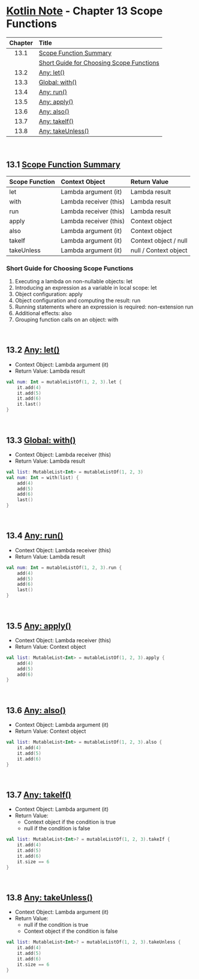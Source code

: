 # [Kotlin Note](../../README.md) - Chapter 13 Scope Functions
| Chapter | Title |
| :-: | :- |
| 13.1 | [Scope Function Summary](#131-scope-function-summary) |
|  | [Short Guide for Choosing Scope Functions](#short-guide-for-choosing-scope-functions) |
| 13.2 | [Any: let()](#132-any-let) |
| 13.3 | [Global: with()](#133-global-with) |
| 13.4 | [Any: run()](#134-any-run) |
| 13.5 | [Any: apply()](#135-any-apply) |
| 13.6 | [Any: also()](#136-any-also) |
| 13.7 | [Any: takeIf()](#137-any-takeif) |
| 13.8 | [Any: takeUnless()](#138-any-takeunless) |

<br />

## 13.1 [Scope Function Summary](https://kotlinlang.org/docs/scope-functions.html#function-selection)
| Scope Function | Context Object | Return Value |
| :-- | :-- | :-- |
| let | Lambda argument (it) | Lambda result |
| with | Lambda receiver (this) | Lambda result |
| run | Lambda receiver (this) | Lambda result |
| apply | Lambda receiver (this) | Context object |
| also | Lambda argument (it) | Context object |
| takeIf | Lambda argument (it) | Context object / null |
| takeUnless | Lambda argument (it) | null / Context object |

### Short Guide for Choosing Scope Functions
1. Executing a lambda on non-nullable objects: let
2. Introducing an expression as a variable in local scope: let
3. Object configuration: apply
4. Object configuration and computing the result: run
5. Running statements where an expression is required: non-extension run
6. Additional effects: also
7. Grouping function calls on an object: with

<br />

## 13.2 [Any: let()](https://kotlinlang.org/docs/scope-functions.html#let)
- Context Object: Lambda argument (it)
- Return Value: Lambda result

```kotlin
val num: Int = mutableListOf(1, 2, 3).let {
    it.add(4)
    it.add(5)
    it.add(6)
    it.last()
}
```

<br />

## 13.3 [Global: with()](https://kotlinlang.org/docs/scope-functions.html#with)
- Context Object: Lambda receiver (this)
- Return Value: Lambda result

```kotlin
val list: MutableList<Int> = mutableListOf(1, 2, 3)
val num: Int = with(list) {
    add(4)
    add(5)
    add(6)
    last()
}
```

<br />

## 13.4 [Any: run()](https://kotlinlang.org/docs/scope-functions.html#run)
- Context Object: Lambda receiver (this)
- Return Value: Lambda result

```kotlin
val num: Int = mutableListOf(1, 2, 3).run {
    add(4)
    add(5)
    add(6)
    last()
}
```

<br />

## 13.5 [Any: apply()](https://kotlinlang.org/docs/scope-functions.html#apply)
- Context Object: Lambda receiver (this)
- Return Value: Context object

```kotlin
val list: MutableList<Int> = mutableListOf(1, 2, 3).apply {
    add(4)
    add(5)
    add(6)
}
```

<br />

## 13.6 [Any: also()](https://kotlinlang.org/docs/scope-functions.html#also)
- Context Object: Lambda argument (it)
- Return Value: Context object

```kotlin
val list: MutableList<Int> = mutableListOf(1, 2, 3).also {
    it.add(4)
    it.add(5)
    it.add(6)
}
```

<br />

## 13.7 [Any: takeIf()](https://kotlinlang.org/docs/scope-functions.html#takeif-and-takeunless)
- Context Object: Lambda argument (it)
- Return Value: 
    - Context object if the condition is true
    - null if the condition is false

```kotlin
val list: MutableList<Int>? = mutableListOf(1, 2, 3).takeIf {
    it.add(4)
    it.add(5)
    it.add(6)
    it.size == 6
}
```

<br />

## 13.8 [Any: takeUnless()](https://kotlinlang.org/docs/scope-functions.html#takeif-and-takeunless)
- Context Object: Lambda argument (it)
- Return Value: 
    - null if the condition is true
    - Context object if the condition is false

```kotlin
val list: MutableList<Int>? = mutableListOf(1, 2, 3).takeUnless {
    it.add(4)
    it.add(5)
    it.add(6)
    it.size == 6
}
```

<br />
